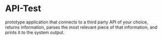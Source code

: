 # API-Test
prototype application that connects to a third party API of your choice, returns information, parses the most relevant piece of that information, and prints it to the system output. 
